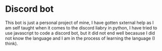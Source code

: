# Discord bot
This bot is just a personal project of mine, I have gotten sxternal help as I am self taught when it comes to the discord liabry in python, I have tried to use javascript to code a discord bot, but it did not end well becasuse I did not know the language and I am in the process of learning the language (I think).
